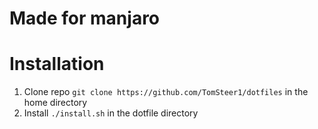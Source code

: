 # Made for manjaro

# Installation
1. Clone repo `git clone https://github.com/TomSteer1/dotfiles` in the home directory
2. Install `./install.sh` in the dotfile directory
